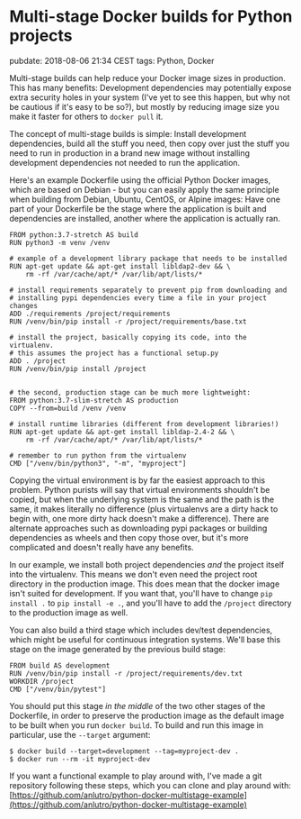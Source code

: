 # Multi-stage Docker builds for Python projects
pubdate: 2018-08-06 21:34 CEST
tags: Python, Docker

Multi-stage builds can help reduce your Docker image sizes in production. This has many benefits: Development dependencies may potentially expose extra security holes in your system (I've yet to see this happen, but why not be cautious if it's easy to be so?), but mostly by reducing image size you make it faster for others to `docker pull` it.

The concept of multi-stage builds is simple: Install development dependencies, build all the stuff you need, then copy over just the stuff you need to run in production in a brand new image without installing development dependencies not needed to run the application.

Here's an example Dockerfile using the official Python Docker images, which are based on Debian - but you can easily apply the same principle when building from Debian, Ubuntu, CentOS, or Alpine images: Have one part of your Dockerfile be the stage where the application is built and dependencies are installed, another where the application is actually ran.

	FROM python:3.7-stretch AS build
	RUN python3 -m venv /venv

	# example of a development library package that needs to be installed
	RUN apt-get update && apt-get install libldap2-dev && \
	    rm -rf /var/cache/apt/* /var/lib/apt/lists/*

	# install requirements separately to prevent pip from downloading and
	# installing pypi dependencies every time a file in your project changes
	ADD ./requirements /project/requirements
	RUN /venv/bin/pip install -r /project/requirements/base.txt

	# install the project, basically copying its code, into the virtualenv.
	# this assumes the project has a functional setup.py
	ADD . /project
	RUN /venv/bin/pip install /project


	# the second, production stage can be much more lightweight:
	FROM python:3.7-slim-stretch AS production
	COPY --from=build /venv /venv

	# install runtime libraries (different from development libraries!)
	RUN apt-get update && apt-get install libldap-2.4-2 && \
	    rm -rf /var/cache/apt/* /var/lib/apt/lists/*

	# remember to run python from the virtualenv
	CMD ["/venv/bin/python3", "-m", "myproject"]

Copying the virtual environment is by far the easiest approach to this problem. Python purists will say that virtual environments shouldn't be copied, but when the underlying system is the same and the path is the same, it makes literally no difference (plus virtualenvs are a dirty hack to begin with, one more dirty hack doesn't make a difference). There are alternate approaches such as downloading pypi packages or building dependencies as wheels and then copy those over, but it's more complicated and doesn't really have any benefits.

In our example, we install both project dependencies *and* the project itself into the virtualenv. This means we don't even need the project root directory in the production image. This does mean that the docker image isn't suited for development. If you want that, you'll have to change `pip install .` to `pip install -e .`, and you'll have to add the `/project` directory to the production image as well.

You can also build a third stage which includes dev/test dependencies, which might be useful for continuous integration systems. We'll base this stage on the image generated by the previous build stage:

	FROM build AS development
	RUN /venv/bin/pip install -r /project/requirements/dev.txt
	WORKDIR /project
	CMD ["/venv/bin/pytest"]

You should put this stage *in the middle* of the two other stages of the Dockerfile, in order to preserve the production image as the default image to be built when you run `docker build`. To build and run this image in particular, use the `--target` argument:

	$ docker build --target=development --tag=myproject-dev .
	$ docker run --rm -it myproject-dev

If you want a functional example to play around with, I've made a git repository following these steps, which you can clone and play around with: [https://github.com/anlutro/python-docker-multistage-example](https://github.com/anlutro/python-docker-multistage-example)
